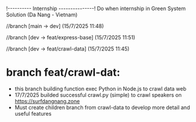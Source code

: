 !---------- Internship ---------------!
Do when internship in Green System Solution (Da Nang - Vietnam)

//branch [main -> dev] (15/7/2025 11:48)

//branch [dev -> feat/express-base] (15/7/2025 11:51)

//branch [dev -> feat/crawl-data] (15/7/2025 11:45)

# branch feat/crawl-dat:
- this branch building function exec Python in Node.js to crawl data web
- 17/7/2025 builded successful crawl.py (simple) to crawl speakers on https://surfdangnang.zone
- Must create children branch from crawl-data to develop more detail and useful features